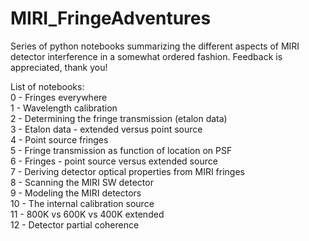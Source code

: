 # MIRI_FringeAdventures
Series of python notebooks summarizing the different aspects of MIRI detector interference in a somewhat ordered fashion. Feedback is appreciated, thank you!  
  
List of notebooks:  
0 - Fringes everywhere  
1 - Wavelength calibration  
2 - Determining the fringe transmission (etalon data)  
3 - Etalon data - extended versus point source  
4 - Point source fringes  
5 - Fringe transmission as function of location on PSF  
6 - Fringes - point source versus extended source  
7 - Deriving detector optical properties from MIRI fringes  
8 - Scanning the MIRI SW detector  
9 - Modeling the MIRI detectors   
10 - The internal calibration source  
11 - 800K vs 600K vs 400K extended  
12 - Detector partial coherence

